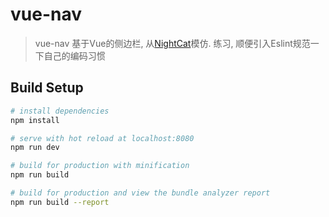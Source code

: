 # vue-nav

> vue-nav
基于Vue的侧边栏, 从[NightCat](https://github.com/NightCatSama)模仿. 练习, 顺便引入Eslint规范一下自己的编码习惯

## Build Setup

``` bash
# install dependencies
npm install

# serve with hot reload at localhost:8080
npm run dev

# build for production with minification
npm run build

# build for production and view the bundle analyzer report
npm run build --report
```


